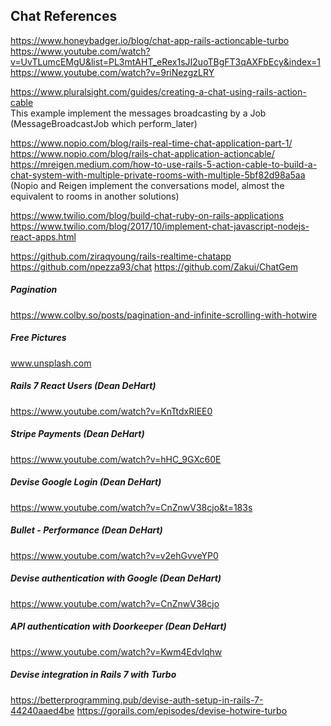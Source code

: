 ## Chat References
https://www.honeybadger.io/blog/chat-app-rails-actioncable-turbo
https://www.youtube.com/watch?v=UvTLumcEMgU&list=PL3mtAHT_eRex1sJI2uoTBgFT3qAXFbEcy&index=1
https://www.youtube.com/watch?v=9riNezgzLRY

https://www.pluralsight.com/guides/creating-a-chat-using-rails-action-cable <br />
This example implement the messages broadcasting by a Job (MessageBroadcastJob which perform_later)

https://www.nopio.com/blog/rails-real-time-chat-application-part-1/
https://www.nopio.com/blog/rails-chat-application-actioncable/
https://mreigen.medium.com/how-to-use-rails-5-action-cable-to-build-a-chat-system-with-multiple-private-rooms-with-multiple-5bf82d98a5aa <br />
(Nopio and Reigen implement the conversations model, almost the equivalent to rooms in another solutions)

https://www.twilio.com/blog/build-chat-ruby-on-rails-applications
https://www.twilio.com/blog/2017/10/implement-chat-javascript-nodejs-react-apps.html

https://github.com/ziraqyoung/rails-realtime-chatapp
https://github.com/npezza93/chat
https://github.com/Zakui/ChatGem


##### Pagination
https://www.colby.so/posts/pagination-and-infinite-scrolling-with-hotwire
##### Free Pictures
www.unsplash.com
##### Rails 7 React Users (Dean DeHart)
https://www.youtube.com/watch?v=KnTtdxRlEE0
##### Stripe Payments (Dean DeHart)
https://www.youtube.com/watch?v=hHC_9GXc60E
##### Devise Google Login (Dean DeHart)
https://www.youtube.com/watch?v=CnZnwV38cjo&t=183s
##### Bullet - Performance (Dean DeHart)
https://www.youtube.com/watch?v=v2ehGvveYP0
##### Devise authentication with Google (Dean DeHart)
https://www.youtube.com/watch?v=CnZnwV38cjo
##### API authentication with Doorkeeper (Dean DeHart)
https://www.youtube.com/watch?v=Kwm4Edvlqhw

##### Devise integration in Rails 7 with Turbo
https://betterprogramming.pub/devise-auth-setup-in-rails-7-44240aaed4be
https://gorails.com/episodes/devise-hotwire-turbo

